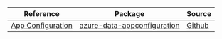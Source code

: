 | Reference | Package | Source |
|---|---|---|
|[App Configuration](data-appconfiguration-readme.md)|[azure-data-appconfiguration](https://repo1.maven.org/maven2/com/azure/azure-data-appconfiguration)|[Github](https://github.com/Azure/azure-sdk-for-java/blob/main/sdk/appconfiguration/azure-data-appconfiguration)|

